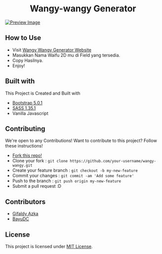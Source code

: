 <h1 align="center">Wangy-wangy Generator</h1>

[![Preview Image](https://cdn.upload.systems/uploads/s6LTDMqw.png)](https://gifaldyazka.is-a.dev/wangy-wangy)

## How to Use

- Visit [Wangy Wangy Generator Website](https://gifaldyazkaa.is-a.dev/wangy-wangy)
- Masukkan Nama Waifu 2D mu di Field yang tersedia.
- Copy Hasilnya.
- Enjoy!

## Built with

This Project is Created and Built with

- [Bootstrap 5.0.1](https://getbootstrap.com/)
- [SASS 1.35.1](https://sass-lang.com/)
- Vanilla Javascript

## Contributing

We're open to any Contributions! Want to contribute to this project? Follow these instructions!

- [Fork this repo!](https://github.com/gifaldyazkaa/wangy-wangy/fork)
- Clone your fork : `git clone https://github.com/your-username/wangy-wangy.git`
- Create your feature branch : `git checkout -b my-new-feature`
- Commit your changes : `git commit -am 'Add some feature'`
- Push to the branch : `git push origin my-new-feature`
- Submit a pull request :D

## Contributors

- [Gifaldy Azka](https://github.com/gifaldyazkaa)
- [BayuDC](https://github.com/BayuDC)

## License

This project is licensed under [MIT License](LICENSE).
